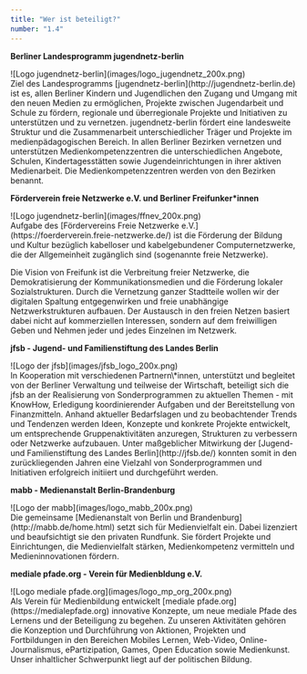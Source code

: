 ```yaml
---
title: "Wer ist beteiligt?"
number: "1.4"
---
```

**Berliner Landesprogramm jugendnetz-berlin**

<div class ="float-left" markdown ="1">
![Logo jugendnetz-berlin](images/logo_jugendnetz_200x.png)
</div>
Ziel des Landesprogramms [jugendnetz-berlin](http://jugendnetz-berlin.de) ist es, allen Berliner Kindern und Jugendlichen den Zugang und Umgang mit den neuen Medien zu ermöglichen, Projekte zwischen Jugendarbeit und Schule zu fördern, regionale und überregionale Projekte und Initiativen zu unterstützen und zu vernetzen.
jugendnetz-berlin fördert eine landesweite Struktur und die Zusammenarbeit unterschiedlicher Träger und Projekte im medienpädagogischen Bereich. In allen Berliner Bezirken vernetzen und unterstützen Medienkompetenzzentren die unterschiedlichen Angebote, Schulen, Kindertagesstätten sowie Jugendeinrichtungen in ihrer aktiven Medienarbeit. Die Medienkompetenzzentren werden von den Bezirken benannt.

**Förderverein freie Netzwerke e.V. und Berliner Freifunker\*innen**

<div class ="float-left" markdown ="1">
![Logo jugendnetz-berlin](images/ffnev_200x.png)
</div>
Aufgabe des [Fördervereins Freie Netzwerke e.V.](https://foerderverein.freie-netzwerke.de/) ist die Förderung der Bildung und Kultur bezüglich kabelloser und kabelgebundener Computernetzwerke, die der Allgemeinheit zugänglich sind (sogenannte freie Netzwerke). 

Die Vision von Freifunk ist die Verbreitung freier Netzwerke, die Demokratisierung der Kommunikationsmedien und die Förderung lokaler Sozialstrukturen. Durch die Vernetzung ganzer Stadtteile wollen wir der digitalen Spaltung entgegenwirken und freie unabhängige Netzwerkstrukturen aufbauen. Der Austausch in den freien Netzen basiert dabei nicht auf kommerziellen Interessen, sondern auf dem freiwilligen Geben und Nehmen jeder und jedes Einzelnen im Netzwerk.

**jfsb - Jugend- und Familienstiftung des Landes Berlin**

<div class ="float-left" markdown ="1">
![Logo der jfsb](images/jfsb_logo_200x.png)
</div>
In Kooperation mit verschiedenen Partnern\*innen, unterstützt und begleitet von der Berliner Verwaltung und teilweise der Wirtschaft, beteiligt sich die jfsb an der Realisierung von Sonderprogrammen zu aktuellen Themen - mit KnowHow, Erledigung koordinierender Aufgaben und der Bereitstellung von Finanzmitteln. Anhand aktueller Bedarfslagen und zu beobachtender Trends und Tendenzen werden Ideen, Konzepte und konkrete Projekte entwickelt, um entsprechende Gruppenaktivitäten anzuregen, Strukturen zu verbessern oder Netzwerke aufzubauen.
Unter maßgeblicher Mitwirkung der [Jugend- und Familienstiftung des Landes Berlin](http://jfsb.de/) konnten somit in den zurückliegenden Jahren eine Vielzahl von Sonderprogrammen und Initiativen erfolgreich initiiert und durchgeführt werden.

**mabb - Medienanstalt Berlin-Brandenburg**

<div class ="float-left" markdown ="1">
![Logo der mabb](images/logo_mabb_200x.png)
</div>
Die gemeinsame [Medienanstalt von Berlin und Brandenburg](http://mabb.de/home.html) setzt sich für Medienvielfalt ein. Dabei lizenziert und beaufsichtigt sie den privaten Rundfunk. Sie fördert Projekte und Einrichtungen, die Medienvielfalt stärken, Medienkompetenz vermitteln und Medieninnovationen fördern.

**mediale pfade.org - Verein für Medienbldung e.V.**

<div class ="float-left" markdown ="1">
![Logo mediale pfade.org](images/logo_mp_org_200x.png)
</div>
Als Verein für Medienbildung entwickelt [mediale pfade.org](https://medialepfade.org) innovative Konzepte, um neue mediale Pfade des Lernens und der Beteiligung zu begehen. Zu unseren Aktivitäten gehören die Konzeption und Durchführung von Aktionen, Projekten und Fortbildungen in den Bereichen Mobiles Lernen, Web-Video, Online-Journalismus, ePartizipation, Games, Open Education sowie Medienkunst. Unser inhaltlicher Schwerpunkt liegt auf der politischen Bildung.